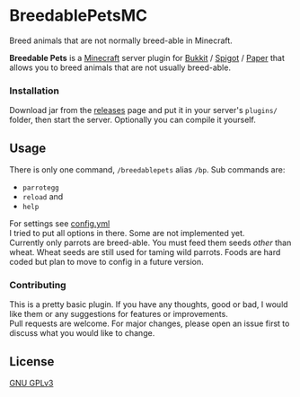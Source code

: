 # BreedablePetsMC
Breed animals that are not normally breed-able in Minecraft.



**Breedable Pets** is a [Minecraft](http://minecraft.net) server plugin for [Bukkit](http://http://bukkit.org) / [Spigot](http://spigotmc.org) / [Paper](http://papermc.io) that allows you to breed animals that are not usually breed-able.

### Installation

Download jar from the [releases](https://github.com/Magnum97/BreedablePetsMC/releases) page and put it in your server's `plugins/` folder, then start the server.
Optionally you can compile it yourself.

## Usage
There is only one command, `/breedablepets` alias `/bp`. Sub commands are:
- `parrotegg`
- `reload` and
- `help`

For settings see [config.yml](https://github.com/Magnum97/BreedablePetsMC/blob/master/src/main/resources/config.yml)\
I tried to put all options in there. Some are not implemented yet. \
Currently only parrots are breed-able. You must feed them seeds *other* than wheat. Wheat seeds are still used for taming wild parrots. Foods are hard coded but plan to move to config in a future version.

### Contributing
This is a pretty basic plugin. If you have any thoughts, good or bad, I would like them or any suggestions for features or improvements.\
Pull requests are welcome. For major changes, please open an issue first to discuss what you would like to change.

## License
[GNU GPLv3](https://choosealicense.com/licenses/gpl-3.0/)
